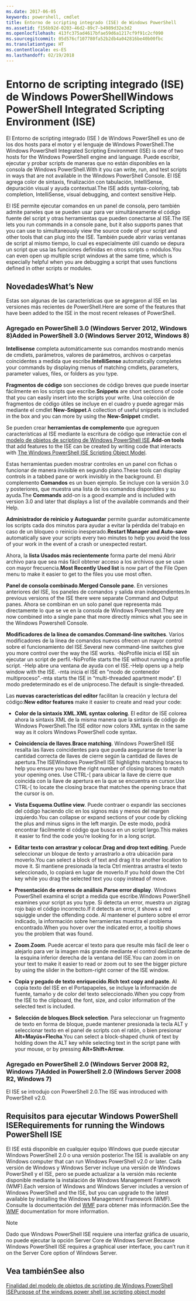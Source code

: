 ```yaml
---
ms.date: 2017-06-05
keywords: powershell, cmdlet
title: Entorno de scripting integrado (ISE) de Windows PowerShell
ms.assetid: f156b92d-0203-46d2-89c7-b4989d32e3d2
ms.openlocfilehash: 413fc375ad4617bfae59d6a1217cf9f91c2cf090
ms.sourcegitcommit: 05d576cf107780fa52b2db4a042816be40b00fbc
ms.translationtype: HT
ms.contentlocale: es-ES
ms.lasthandoff: 02/19/2018
---
```

# <a name="windows-powershell-integrated-scripting-environment-ise"></a><span data-ttu-id="fdcb2-103">Entorno de scripting integrado (ISE) de Windows PowerShell</span><span class="sxs-lookup"><span data-stu-id="fdcb2-103">Windows PowerShell Integrated Scripting Environment (ISE)</span></span>

<span data-ttu-id="fdcb2-104">El Entorno de scripting integrado (ISE ) de Windows PowerShell es uno de los dos hosts para el motor y el lenguaje de Windows PowerShell.</span><span class="sxs-lookup"><span data-stu-id="fdcb2-104">The Windows PowerShell Integrated Scripting Environment (ISE) is one of two hosts for the Windows PowerShell engine and language.</span></span> <span data-ttu-id="fdcb2-105">Puede escribir, ejecutar y probar scripts de maneras que no están disponibles en la consola de Windows PowerShell.</span><span class="sxs-lookup"><span data-stu-id="fdcb2-105">With it you can write, run, and test scripts in ways that are not available in the Windows PowerShell Console.</span></span> <span data-ttu-id="fdcb2-106">El ISE agrega color de sintaxis, finalización con tabulación, IntelliSense, depuración visual y ayuda contextual.</span><span class="sxs-lookup"><span data-stu-id="fdcb2-106">The ISE adds syntax-coloring, tab completion, IntelliSense, visual debugging, and context sensitive Help.</span></span>

<span data-ttu-id="fdcb2-107">El ISE permite ejecutar comandos en un panel de consola, pero también admite paneles que se pueden usar para ver simultáneamente el código fuente del script y otras herramientas que pueden conectarse al ISE.</span><span class="sxs-lookup"><span data-stu-id="fdcb2-107">The ISE lets you run commands in a console pane, but it also supports panes that you can use to simultaneously view the source code of your script and other tools that can plug into the ISE.</span></span> <span data-ttu-id="fdcb2-108">También puede abrir varias ventanas de script al mismo tiempo, lo cual es especialmente útil cuando se depura un script que usa las funciones definidas en otros scripts o módulos.</span><span class="sxs-lookup"><span data-stu-id="fdcb2-108">You can even open up multiple script windows at the same time, which is especially helpful when you are debugging a script that uses functions defined in other scripts or modules.</span></span>

## <a name="whats-new"></a><span data-ttu-id="fdcb2-109">Novedades</span><span class="sxs-lookup"><span data-stu-id="fdcb2-109">What’s New</span></span>

<span data-ttu-id="fdcb2-110">Estas son algunas de las características que se agregaron al ISE en las versiones más recientes de PowerShell.</span><span class="sxs-lookup"><span data-stu-id="fdcb2-110">Here are some of the features that have been added to the ISE in the most recent releases of PowerShell.</span></span>

### <a name="added-in-powershell-30-windows-server-2012-windows-8"></a><span data-ttu-id="fdcb2-111">Agregado en PowerShell 3.0 (Windows Server 2012, Windows 8)</span><span class="sxs-lookup"><span data-stu-id="fdcb2-111">Added in PowerShell 3.0 (Windows Server 2012, Windows 8)</span></span>

<span data-ttu-id="fdcb2-112">**Intellisense** completa automáticamente sus comandos mostrando menús de cmdlets, parámetros, valores de parámetros, archivos o carpetas coincidentes a medida que escribe.</span><span class="sxs-lookup"><span data-stu-id="fdcb2-112">**IntelliSense** automatically completes your commands by displaying menus of matching cmdlets, parameters, parameter values, files, or folders as you type.</span></span>

<span data-ttu-id="fdcb2-113">**Fragmentos de código** son secciones de código breves que puede insertar fácilmente en los scripts que escribe.</span><span class="sxs-lookup"><span data-stu-id="fdcb2-113">**Snippets** are short sections of code that you can easily insert into the scripts your write.</span></span> <span data-ttu-id="fdcb2-114">Una colección de fragmentos de código útiles se incluye en el cuadro y puede agregar más mediante el cmdlet **New-Snippet**.</span><span class="sxs-lookup"><span data-stu-id="fdcb2-114">A collection of useful snippets is included in the box and you can more by using the **New-Snippet** cmdlet.</span></span>

<span data-ttu-id="fdcb2-115">Se pueden crear **herramientas de complemento** que agreguen características al ISE mediante la escritura de código que interactúe con el [modelo de objetos de scripting de Windows PowerShell ISE](../../core-powershell/ise/The-ISE-Object-Model-Hierarchy.md).</span><span class="sxs-lookup"><span data-stu-id="fdcb2-115">**Add-on tools** that add features to the ISE can be created by writing code that interacts with [The Windows PowerShell ISE Scripting Object Model](../../core-powershell/ise/The-ISE-Object-Model-Hierarchy.md).</span></span>

<span data-ttu-id="fdcb2-116">Estas herramientas pueden mostrar controles en un panel con fichas o funcionar de manera invisible en segundo plano.</span><span class="sxs-lookup"><span data-stu-id="fdcb2-116">These tools can display controls in a tabbed pane or work invisibly in the background.</span></span> <span data-ttu-id="fdcb2-117">El complemento **Comandos** es un buen ejemplo. Se incluye con la versión 3.0 y posteriores, que muestra una lista de los comandos disponibles y su ayuda.</span><span class="sxs-lookup"><span data-stu-id="fdcb2-117">The **Commands** add-on is a good example and is included with version 3.0 and later that displays a list of the available commands and their Help.</span></span>

<span data-ttu-id="fdcb2-118">**Administrador de reinicio y Autoguardar** permite guardar automáticamente los scripts cada dos minutos para ayudar a evitar la pérdida del trabajo en caso de un bloqueo o reinicio inesperado.</span><span class="sxs-lookup"><span data-stu-id="fdcb2-118">**Restart Manager and Auto-save** automatically save your scripts every two minutes to help you avoid the loss of your work in the event of a crash or unexpected restart.</span></span>

<span data-ttu-id="fdcb2-119">Ahora, la **lista Usados más recientemente** forma parte del menú Abrir archivo para que sea más fácil obtener acceso a los archivos que se usan con mayor frecuencia.</span><span class="sxs-lookup"><span data-stu-id="fdcb2-119">**Most Recently Used list** is now part of the File Open menu to make it easier to get to the files you use most often.</span></span>

<span data-ttu-id="fdcb2-120">**Panel de consola combinado**.</span><span class="sxs-lookup"><span data-stu-id="fdcb2-120">**Merged Console pane**.</span></span> <span data-ttu-id="fdcb2-121">En versiones anteriores del ISE, los paneles de comandos y salida eran independientes.</span><span class="sxs-lookup"><span data-stu-id="fdcb2-121">In previous versions of the ISE there were separate Command and Output panes.</span></span> <span data-ttu-id="fdcb2-122">Ahora se combinan en un solo panel que representa más directamente lo que se ve en la consola de Windows Powershell.</span><span class="sxs-lookup"><span data-stu-id="fdcb2-122">They are now combined into a single pane that more directly mimics what you see in the Windows Powershell Console.</span></span>

<span data-ttu-id="fdcb2-123">**Modificadores de la línea de comandos**.</span><span class="sxs-lookup"><span data-stu-id="fdcb2-123">**Command-line switches**.</span></span> <span data-ttu-id="fdcb2-124">Varios modificadores de la línea de comandos nuevos ofrecen un mayor control sobre el funcionamiento del ISE.</span><span class="sxs-lookup"><span data-stu-id="fdcb2-124">Several new command-line switches give you more control over the way the ISE works.</span></span> <span data-ttu-id="fdcb2-125">-NoProfile inicia el ISE sin ejecutar un script de perfil.</span><span class="sxs-lookup"><span data-stu-id="fdcb2-125">-NoProfile starts the ISE without running a profile script.</span></span> <span data-ttu-id="fdcb2-126">-Help abre una ventana de ayuda con el ISE.</span><span class="sxs-lookup"><span data-stu-id="fdcb2-126">-Help opens up a help window with the ISE.</span></span> <span data-ttu-id="fdcb2-127">-mta inicia el ISE en "modo de contenedor multiproceso".</span><span class="sxs-lookup"><span data-stu-id="fdcb2-127">-mta starts the ISE in “multi-threaded apartment mode”.</span></span> <span data-ttu-id="fdcb2-128">El modo predeterminado es el de uniproceso.</span><span class="sxs-lookup"><span data-stu-id="fdcb2-128">The default is single-threaded.</span></span>

<span data-ttu-id="fdcb2-129">Las **nuevas características del editor** facilitan la creación y lectura del código:</span><span class="sxs-lookup"><span data-stu-id="fdcb2-129">**New editor features** make it easier to create and read your code:</span></span>

- <span data-ttu-id="fdcb2-130">**Color de la sintaxis XML**.</span><span class="sxs-lookup"><span data-stu-id="fdcb2-130">**XML syntax coloring**.</span></span> <span data-ttu-id="fdcb2-131">El editor de ISE colorea ahora la sintaxis XML de la misma manera que la sintaxis de código de Windows PowerShell.</span><span class="sxs-lookup"><span data-stu-id="fdcb2-131">The ISE editor now colors XML syntax in the same way as it colors Windows PowerShell code syntax.</span></span>

- <span data-ttu-id="fdcb2-132">**Coincidencia de llaves**.</span><span class="sxs-lookup"><span data-stu-id="fdcb2-132">**Brace matching**.</span></span> <span data-ttu-id="fdcb2-133">Windows PowerShell ISE resalta las llaves coincidentes para que pueda asegurarse de tener la cantidad correcta de llaves de cierre según la cantidad de llaves de apertura.</span><span class="sxs-lookup"><span data-stu-id="fdcb2-133">The ISEWindows PowerShell ISE highlights matching braces to help you ensure you have the right number of closing braces to match your opening ones.</span></span> <span data-ttu-id="fdcb2-134">Use CTRL-\[ para ubicar la llave de cierre que coincida con la llave de apertura en la que se encuentra en cursor.</span><span class="sxs-lookup"><span data-stu-id="fdcb2-134">Use CTRL-\[ to locate the closing brace that matches the opening brace that the cursor is on.</span></span>

- <span data-ttu-id="fdcb2-135">**Vista Esquema**.</span><span class="sxs-lookup"><span data-stu-id="fdcb2-135">**Outline view**.</span></span> <span data-ttu-id="fdcb2-136">Puede contraer o expandir las secciones del código haciendo clic en los signos más y menos del margen izquierdo.</span><span class="sxs-lookup"><span data-stu-id="fdcb2-136">You can collapse or expand sections of your code by clicking the plus and minus signs in the left margin.</span></span> <span data-ttu-id="fdcb2-137">De este modo, podrá encontrar fácilmente el código que busca en un script largo.</span><span class="sxs-lookup"><span data-stu-id="fdcb2-137">This makes it easier to find the code you’re looking for in a long script.</span></span>

- <span data-ttu-id="fdcb2-138">**Editar texto con arrastrar y colocar**.</span><span class="sxs-lookup"><span data-stu-id="fdcb2-138">**Drag and drop text editing**.</span></span> <span data-ttu-id="fdcb2-139">Puede seleccionar un bloque de texto y arrastrarlo a otra ubicación para moverlo.</span><span class="sxs-lookup"><span data-stu-id="fdcb2-139">You can select a block of text and drag it to another location to move it.</span></span> <span data-ttu-id="fdcb2-140">Si mantiene presionada la tecla Ctrl mientras arrastra el texto seleccionado, lo copiará en lugar de moverlo.</span><span class="sxs-lookup"><span data-stu-id="fdcb2-140">If you hold down the Ctrl key while you drag the selected text you copy instead of move.</span></span>

- <span data-ttu-id="fdcb2-141">**Presentación de errores de análisis**.</span><span class="sxs-lookup"><span data-stu-id="fdcb2-141">**Parse error display**.</span></span> <span data-ttu-id="fdcb2-142">Windows PowerShell examina el script a medida que escribe.</span><span class="sxs-lookup"><span data-stu-id="fdcb2-142">Windows PowerShell examines your script as you type.</span></span> <span data-ttu-id="fdcb2-143">Si detecta un error, muestra un zigzag rojo bajo el código incorrecto.</span><span class="sxs-lookup"><span data-stu-id="fdcb2-143">If it detects an error, it shows a red squiggle under the offending code.</span></span> <span data-ttu-id="fdcb2-144">Al mantener el puntero sobre el error indicado, la información sobre herramientas muestra el problema encontrado.</span><span class="sxs-lookup"><span data-stu-id="fdcb2-144">When you hover over the indicated error, a tooltip shows you the problem that was found.</span></span>

- <span data-ttu-id="fdcb2-145">**Zoom**.</span><span class="sxs-lookup"><span data-stu-id="fdcb2-145">**Zoom**.</span></span> <span data-ttu-id="fdcb2-146">Puede acercar el texto para que resulte más fácil de leer o alejarlo para ver la imagen más grande mediante el control deslizante de la esquina inferior derecha de la ventana del ISE.</span><span class="sxs-lookup"><span data-stu-id="fdcb2-146">You can zoom in on your text to make it easier to read or zoom out to see the bigger picture by using the slider in the bottom-right corner of the ISE window.</span></span>

- <span data-ttu-id="fdcb2-147">**Copia y pegado de texto enriquecido**.</span><span class="sxs-lookup"><span data-stu-id="fdcb2-147">**Rich text copy and paste**.</span></span> <span data-ttu-id="fdcb2-148">Al copia texto del ISE en el Portapapeles, se incluye la información de fuente, tamaño y de color del texto seleccionado.</span><span class="sxs-lookup"><span data-stu-id="fdcb2-148">When you copy from the ISE to the clipboard, the font, size, and color information of the selected text is included.</span></span>

- <span data-ttu-id="fdcb2-149">**Selección de bloques**.</span><span class="sxs-lookup"><span data-stu-id="fdcb2-149">**Block selection**.</span></span> <span data-ttu-id="fdcb2-150">Para seleccionar un fragmento de texto en forma de bloque, puede mantener presionada la tecla ALT y seleccionar texto en el panel de scripts con el ratón, o bien presionar **Alt+Mayús+Flecha**.</span><span class="sxs-lookup"><span data-stu-id="fdcb2-150">You can select a block-shaped chunk of text by holding down the ALT key while selecting text in the script pane with your mouse, or by pressing **Alt+Shift+Arrow**.</span></span>

### <a name="added-in-powershell-20-windows-server-2008-r2-windows-7"></a><span data-ttu-id="fdcb2-151">Agregado en PowerShell 2.0 (Windows Server 2008 R2, Windows 7)</span><span class="sxs-lookup"><span data-stu-id="fdcb2-151">Added in PowerShell 2.0 (Windows Server 2008 R2, Windows 7)</span></span>

<span data-ttu-id="fdcb2-152">El ISE se introdujo con PowerShell 2.0.</span><span class="sxs-lookup"><span data-stu-id="fdcb2-152">The ISE was introduced with PowerShell v2.0.</span></span>

## <a name="requirements-for-running-the-windows-powershell-ise"></a><span data-ttu-id="fdcb2-153">Requisitos para ejecutar Windows PowerShell ISE</span><span class="sxs-lookup"><span data-stu-id="fdcb2-153">Requirements for running the Windows PowerShell ISE</span></span>

<span data-ttu-id="fdcb2-154">El ISE está disponible en cualquier equipo Windows que puede ejecutar Windows PowerShell 2.0 o una versión posterior.</span><span class="sxs-lookup"><span data-stu-id="fdcb2-154">The ISE is available on any Windows computer that can run Windows PowerShell v2.0 or later.</span></span> <span data-ttu-id="fdcb2-155">Cada versión de Windows y Windows Server incluye una versión de Windows PowerShell y el ISE, pero se puede actualizar a la versión más reciente disponible mediante la instalación de Windows Management Framework (WMF).</span><span class="sxs-lookup"><span data-stu-id="fdcb2-155">Each version of Windows and Windows Server includes a version of Windows PowerShell and the ISE, but you can upgrade to the latest available by installing the Windows Management Framework (WMF).</span></span> <span data-ttu-id="fdcb2-156">Consulte la documentación del [WMF](/powershell/wmf/readme) para obtener más información.</span><span class="sxs-lookup"><span data-stu-id="fdcb2-156">See the [WMF](/powershell/wmf/readme) documentation for more information.</span></span>

> [!NOTE]
> <span data-ttu-id="fdcb2-157">Dado que Windows PowerShell ISE requiere una interfaz gráfica de usuario, no puede ejecutar la opción Server Core de Windows Server.</span><span class="sxs-lookup"><span data-stu-id="fdcb2-157">Because Windows PowerShell ISE requires a graphical user interface, you can’t run it on the Server Core option of Windows Server.</span></span>

## <a name="see-also"></a><span data-ttu-id="fdcb2-158">Vea también</span><span class="sxs-lookup"><span data-stu-id="fdcb2-158">See also</span></span>

[<span data-ttu-id="fdcb2-159">Finalidad del modelo de objetos de scripting de Windows PowerShell ISE</span><span class="sxs-lookup"><span data-stu-id="fdcb2-159">Purpose of the windows power shell ise scripting object model</span></span>](../../core-powershell/ise/Purpose-of-the-Windows-PowerShell-ISE-Scripting-Object-Model.md)
